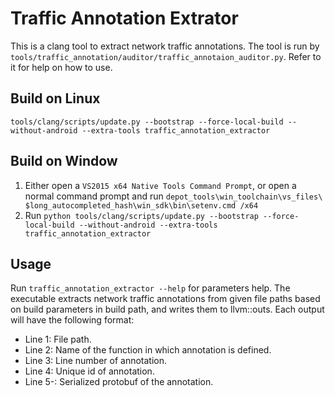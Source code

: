 # Traffic Annotation Extrator
This is a clang tool to extract network traffic annotations. The tool is run by
`tools/traffic_annotation/auditor/traffic_annotaion_auditor.py`. Refer to it for
help on how to use.

## Build on Linux
`tools/clang/scripts/update.py --bootstrap --force-local-build
   --without-android --extra-tools traffic_annotation_extractor`

## Build on Window
1. Either open a `VS2015 x64 Native Tools Command Prompt`, or open a normal
   command prompt and run `depot_tools\win_toolchain\vs_files\
   $long_autocompleted_hash\win_sdk\bin\setenv.cmd /x64`
2. Run `python tools/clang/scripts/update.py --bootstrap --force-local-build
   --without-android --extra-tools traffic_annotation_extractor`

## Usage
Run `traffic_annotation_extractor --help` for parameters help.
The executable extracts network traffic annotations from given file paths based
  on build parameters in build path, and writes them to llvm::outs.
  Each output will have the following format:
  - Line 1: File path.
  - Line 2: Name of the function in which annotation is defined.
  - Line 3: Line number of annotation.
  - Line 4: Unique id of annotation.
  - Line 5-: Serialized protobuf of the annotation.